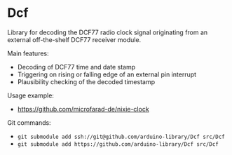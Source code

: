 # Dcf

Library for decoding the DCF77 radio clock signal originating from an external off-the-shelf DCF77 receiver module.  

Main features:

* Decoding of DCF77 time and date stamp
* Triggering on rising or falling edge of an external pin interrupt
* Plausibility checking of the decoded timestamp

Usage example:

* https://github.com/microfarad-de/nixie-clock

Git commands:

* `git submodule add ssh://git@github.com/arduino-library/Dcf src/Dcf`
* `git submodule add https://github.com/arduino-library/Dcf src/Dcf`
